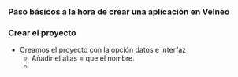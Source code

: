 


### Paso básicos a la hora de crear una aplicación en Velneo
### Crear el proyecto
* Creamos el proyecto con la opción datos e interfaz
  * Añadir el alias = que el nombre.
  * 

<!--stackedit_data:
eyJoaXN0b3J5IjpbLTIyMDc3MTgwMl19
-->